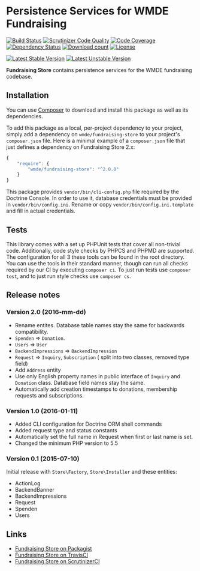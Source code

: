 # Persistence Services for WMDE Fundraising

[![Build Status](https://secure.travis-ci.org/wmde/FundraisingStore.png?branch=master)](http://travis-ci.org/wmde/FundraisingStore)
[![Scrutinizer Code Quality](https://scrutinizer-ci.com/g/wmde/FundraisingStore/badges/quality-score.png?b=master)](https://scrutinizer-ci.com/g/wmde/FundraisingStore/?branch=master)
[![Code Coverage](https://scrutinizer-ci.com/g/wmde/FundraisingStore/badges/coverage.png?b=master)](https://scrutinizer-ci.com/g/wmde/FundraisingStore/?branch=master)
[![Dependency Status](https://www.versioneye.com/php/wmde:fundraising-store/dev-master/badge.svg)](https://www.versioneye.com/php/wmde:fundraising-store/dev-master)
[![Download count](https://poser.pugx.org/wmde/fundraising-store/d/total.png)](https://packagist.org/packages/wmde/fundraising-store)
[![License](https://poser.pugx.org/wmde/fundraising-store/license.svg)](https://packagist.org/packages/wmde/fundraising-store)

[![Latest Stable Version](https://poser.pugx.org/wmde/fundraising-store/version.png)](https://packagist.org/packages/wmde/fundraising-store)
[![Latest Unstable Version](https://poser.pugx.org/wmde/fundraising-store/v/unstable.svg)](//packagist.org/packages/wmde/fundraising-store)

**Fundraising Store** contains persistence services for the WMDE fundraising codebase.

## Installation

You can use [Composer](http://getcomposer.org/) to download and install
this package as well as its dependencies.

To add this package as a local, per-project dependency to your project, simply add a
dependency on `wmde/fundraising-store` to your project's `composer.json` file.
Here is a minimal example of a `composer.json` file that just defines a dependency on
Fundraising Store 2.x:

```js
{
    "require": {
        "wmde/fundraising-store": "^2.0.0"
    }
}
```

This package provides `vendor/bin/cli-config.php` file required by the Doctrine Console. In order to use it,
database credentials must be provided in `vendor/bin/config.ini`. Rename or copy `vendor/bin/config.ini.template`
and fill in actual credentials.

## Tests

This library comes with a set up PHPUnit tests that cover all non-trivial code. Additionally, code
style checks by PHPCS and PHPMD are supported. The configuration for all 3 these tools can be found
in the root directory. You can use the tools in their standard manner, though can run all checks
required by our CI by executing `composer ci`. To just run tests use `composer test`, and to just
run style checks use `composer cs`.

## Release notes

### Version 2.0 (2016-mm-dd)

* Rename entites. Database table names stay the same for backwards compatibility.
 * `Spenden` => `Donation`.
 * `Users` => `User`
 * `BackendImpressions` => `BackendImpression`
 * `Request` => `Inquiry`, `Subscription` ( split into two classes, removed type field)
* Add `Address` entity
* Use only English property names in public interface of `Inquiry` and `Donation` class.
  Database field names stay the same.
* Automatically add creation timestamps to donations, membership requests and subscriptions.


### Version 1.0 (2016-01-11)

* Added CLI configuration for Doctrine ORM shell commands
* Added request type and status constants
* Automatically set the full name in Request when first or last name is set.
* Changed the minimum PHP version to 5.5

### Version 0.1 (2015-07-10)

Initial release with `Store\Factory`, `Store\Installer` and these entities:

* ActionLog
* BackendBanner
* BackendImpressions
* Request
* Spenden
* Users

## Links

* [Fundraising Store on Packagist](https://packagist.org/packages/wmde/fundraising-store)
* [Fundraising Store on TravisCI](https://travis-ci.org/wmde/FundraisingStore)
* [Fundraising Store on ScrutinizerCI](https://scrutinizer-ci.com/g/wmde/FundraisingStore)
